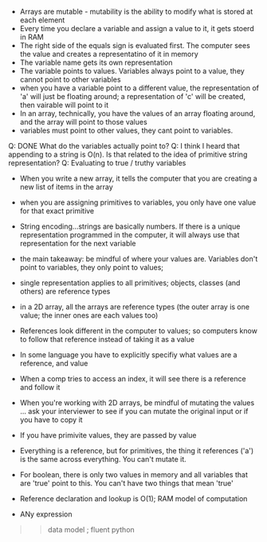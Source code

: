 - Arrays are mutable - mutability is the ability to modify what is stored at each element
- Every time you declare a variable and assign a value to it, it gets stoerd in RAM
- The right side of the equals sign is evaluated first. The computer sees the value and creates a representatino of it in memory
- The variable name gets its own representation
- The variable points to values. Variables always point to a value, they cannot point to other variables
- when you have a variable point to a different value, the representation of 'a' will just be floating around; a representation of 'c' will be created, then vairable will point to it
- In an array, technically, you have the values of an array floating around, and the array will point to those values
- variables must point to other values, they cant point to variables.

Q: DONE What do the variables actually point to?
Q: I think I heard that appending to a string is O(n). Is that related to the idea of primitive string representation?
Q: Evaluating to true / truthy variables

- When you write a new array, it tells the computer that you are creating a new list of items in the array
- when you are assigning primitives to variables, you only have one value for that exact primitive
- String encoding...strings are basically numbers. If there is a unique representation programmed in the computer, it will always use that representation for the next variable
- the main takeaway: be mindful of where your values are. Variables don't point to variables, they only point to values;
- single representation applies to all primitives; objects, classes (and others) are reference types
- in a 2D array, all the arrays are reference types (the outer array is one value; the inner ones are each values too)
- References look different in the computer to values; so computers know to follow that reference instead of taking it as a value
- In some language you have to explicitly specifiy what values are a reference, and value
- When a comp tries to access an index, it will see there is a reference and follow it
- When you're working with 2D arrays, be mindful of mutating the values ... ask your interviewer to see if you can mutate the original input or if you have to copy it

- If you have primivite values, they are passed by value
- Everything is a reference, but for primitives, the thing it references ('a') is the same across everything. You can't mutate it.
- For boolean, there is only two values in memory and all variables that are 'true' point to this. You can't have two things that mean 'true'
- Reference declaration and lookup is O(1); RAM model of computation
- ANy expression

> > data model ; fluent python
